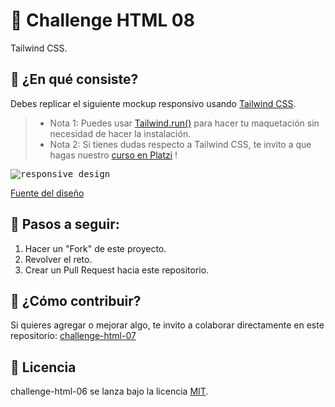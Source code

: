 # 🎏 Challenge HTML 08

Tailwind CSS.

## 🎏 ¿En qué consiste?

Debes replicar el siguiente mockup responsivo usando [Tailwind CSS](https://tailwindcss.com/).

> * Nota 1: Puedes usar [Tailwind.run()](https://tailwind.run/new) para hacer tu maquetación sin necesidad de hacer la instalación.
> * Nota 2: Si tienes dudas respecto a Tailwind CSS, te invito a que hagas nuestro [curso en Platzi](https://platzi.com/clases/tailwind-css/) !

<kbd>
<img src="https://i.ibb.co/qDnvKZP/Wouldn-t-you-agree-that-effective-presentation-is-key-to-making-the-right-impression-The-Lombok-Temp.jpg" alt="responsive design" />
</kbd>

[Fuente del diseño](https://creativemarket.com/delightful.design/2798793-UI-Kit-Lombok)

## 🎏 Pasos a seguir:

1. Hacer un "Fork" de este proyecto.
2. Revolver el reto.
3. Crear un Pull Request hacia este repositorio.

## 🎏 ¿Cómo contribuir?

Si quieres agregar o mejorar algo, te invito a colaborar directamente en este repositorio: [challenge-html-07](https://github.com/platzimaster/challenge-html-07/)

## 🎏 Licencia

challenge-html-06 se lanza bajo la licencia [MIT](https://opensource.org/licenses/MIT).
